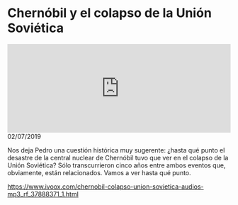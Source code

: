 # Chernóbil y el colapso de la Unión Soviética
<iframe id='audio_88903085' frameborder='0' allowfullscreen='' scrolling='no' height='200' style='width:100%;' src='https://www.ivoox.com/player_ej_37888371_6_1.html' loading='lazy'></iframe>02/07/2019

Nos deja Pedro una cuestión histórica muy sugerente: ¿hasta qué punto el desastre de la central nuclear de Chernóbil tuvo que ver en el colapso de la Unión Soviética? Sólo transcurrieron cinco años entre ambos eventos que, obviamente, están relacionados. Vamos a ver hasta qué punto.

https://www.ivoox.com/chernobil-colapso-union-sovietica-audios-mp3_rf_37888371_1.html
